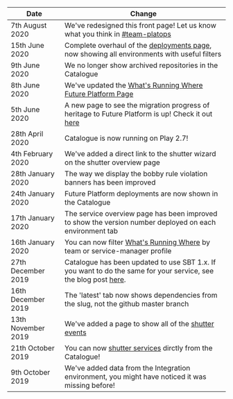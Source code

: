 [//]: <> (This markdown file is rendered and displayed on the front page of the Catalogue)

| Date                  |     Change                                                                                                | 
|-----------------------|-----------------------------------------------------------------------------------------------------------|
| 7th August 2020       | We've redesigned this front page! Let us know what you think in [#team-platops](https://hmrcdigital.slack.com/messages/team-platops/) |
| 15th June 2020        | Complete overhaul of the [deployments page](./deployments/production), now showing all environments with useful filters |
| 9th June 2020         | We no longer show archived repositories in the Catalogue |
| 8th June 2020         | We've updated the [What's Running Where Future Platform Page](./whats-running-where-ecs) |
| 5th June 2020         | A new page to see the migration progress of heritage to Future Platform is up! Check it out [here](./future-platform-migration) |
| 28th April 2020       | Catalogue is now running on Play 2.7! |
| 4th February 2020     | We've added a direct link to the shutter wizard on the shutter overview page |
| 28th January 2020     | The way we display the bobby rule violation banners has been improved |
| 24th January 2020     | Future Platform deployments are now shown in the Catalogue |
| 17th January 2020     | The service overview page has been improved to show the version number deployed on each environment tab |
| 16th January 2020     | You can now filter [What's Running Where](./whats-running-where) by team or service-manager profile |
| 27th December 2019    | Catalogue has been updated to use SBT 1.x. If you want to do the same for your service, see the blog post [here](https://confluence.tools.tax.service.gov.uk/pages/viewpage.action?pageId=176632503). | 
| 16th December 2019    | The 'latest' tab now shows dependencies from the slug, not the github master branch  | 
| 13th November 2019    | We've added a page to show all of the [shutter events](./shutter-events) | 
| 21th October 2019     | You can now [shutter services](./shuttering-overview/frontend) dirctly from the Catalogue! | 
| 9th October 2019      | We've added data from the Integration environment, you might have noticed it was missing before! | 

